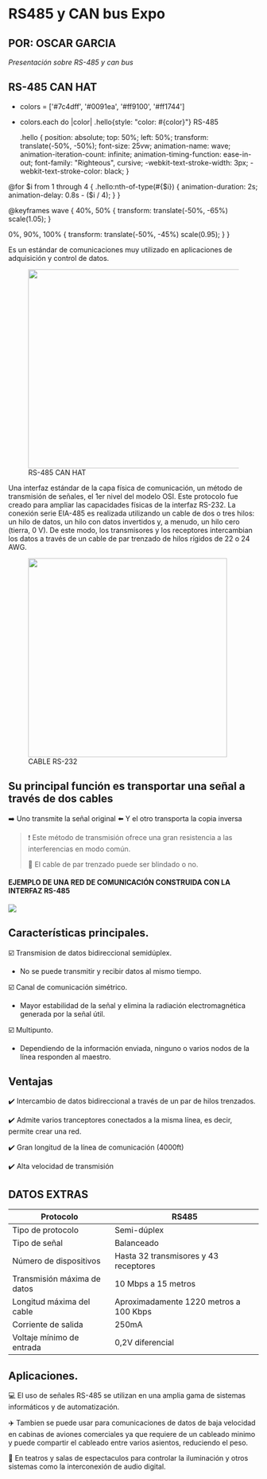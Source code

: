 # RS485 y CAN bus Expo
## POR: OSCAR GARCIA
*Presentación sobre RS-485 y can bus*

##  RS-485 CAN HAT
- colors = ['#7c4dff', '#0091ea', '#ff9100', '#ff1744']

- colors.each do |color|
  .hello{style: "color: #{color}"} RS-485
  
  .hello {
  position: absolute;
  top: 50%;
  left: 50%;
  transform: translate(-50%, -50%);
  font-size: 25vw;
  animation-name: wave;
  animation-iteration-count: infinite;
  animation-timing-function: ease-in-out;
  font-family: "Righteous", cursive;
  -webkit-text-stroke-width: 3px;
  -webkit-text-stroke-color: black;
}

@for $i from 1 through 4 {
  .hello:nth-of-type(#{$i}) {
    animation-duration: 2s;
    animation-delay: 0.8s - ($i / 4);
  }
}

@keyframes wave {
  40%,
  50% {
    transform: translate(-50%, -65%) scale(1.05);
  }

  0%,
  90%,
  100% {
    transform: translate(-50%, -45%) scale(0.95);
  }
}
  
Es un estándar de comunicaciones muy utilizado en aplicaciones de adquisición y control de datos.

  <figure>
  <img src = "https://m.media-amazon.com/images/I/71bvQ4m6yDL._AC_SL1500_.jpg" width = 500 height = 400>
    <figcaption>RS-485 CAN HAT</figcaption>
    </figure>


Una interfaz estándar de la capa física de comunicación, un método de transmisión de señales, el 1er nivel del modelo OSI. Este protocolo fue creado para ampliar las capacidades físicas de la interfaz RS-232. La conexión serie EIA-485 es realizada utilizando un cable de dos o tres hilos: un hilo de datos, un hilo con datos invertidos y, a menudo, un hilo cero (tierra, 0 V). De este modo, los transmisores y los receptores intercambian los datos a través de un cable de par trenzado de hilos rígidos de 22 o 24 AWG.

  <figure>
<img src ="https://www.rhino.mx/wp-content/uploads/2018/03/CARS-1.png" width = 400 height= 400>
    <figcaption>CABLE RS-232</figcaption>
    </figure>

## Su principal función es transportar una señal a través de dos cables
 ➡️ Uno transmite la señal original
 ⬅️ Y el otro transporta la copia inversa
 > ❗ Este método de transmisión ofrece una gran resistencia a las interferencias en modo común.
 > 
 > 🦺 El cable de par trenzado puede ser blindado o no.
#### EJEMPLO DE UNA RED DE COMUNICACIÓN CONSTRUIDA CON LA INTERFAZ RS-485
![](https://www.eltima.com/images/upload/products/spm/articles/rs/wire.jpg)

## Características principales.
☑️ Transmision de datos bidireccional semidúplex.
 - No se puede transmitir y recibir datos al mismo tiempo.

☑️ Canal de comunicación simétrico.
 - Mayor estabilidad de la señal y elimina la radiación electromagnética generada por la señal útil.

☑️ Multipunto.
 - Dependiendo de la información enviada, ninguno o varios nodos de la línea responden al maestro.

## Ventajas
✔️ Intercambio de datos bidireccional a través de un par de hilos trenzados.

✔️ Admite varios tranceptores conectados a la misma línea, es decir, permite crear una red.

✔️ Gran longitud de la línea de comunicación (4000ft)

✔️ Alta velocidad de transmisión

## DATOS EXTRAS
| Protocolo | RS485 |
| --- | --- |
| Tipo de protocolo | Semi-dúplex |
| Tipo de señal | Balanceado |
| Número de dispositivos | Hasta 32 transmisores y 43 receptores |
| Transmisión máxima de datos | 10 Mbps a 15 metros |
| Longitud máxima del cable | Aproximadamente 1220 metros a 100 Kbps |
| Corriente de salida | 250mA |
| Voltaje mínimo de entrada | 0,2V diferencial |

## Aplicaciones.
💻 El uso de señales RS-485 se utilizan en una amplia gama de sistemas informáticos y de automatización.

✈️ Tambien se puede usar para comunicaciones de datos de baja velocidad en cabinas de aviones comerciales ya que requiere de un cableado minimo y puede compartir el cableado entre varios asientos, reduciendo el peso.

🎦 En teatros y salas de espectaculos para controlar la iluminación y otros sistemas como la interconexión de audio digital.



